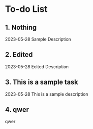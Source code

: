 # **To-do List**

## **1. Nothing**
2023-05-28
Sample Description

## **2. Edited**
2023-05-28
Edited Description

## **3. This is a sample task**
2023-05-28
This is a sample description

## **4. qwer**

qwer


